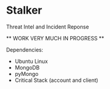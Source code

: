 # Stalker
Threat Intel and Incident Reponse

** WORK VERY MUCH IN PROGRESS **

Dependencies:
- Ubuntu Linux
- MongoDB
- pyMongo
- Critical Stack (account and client)
